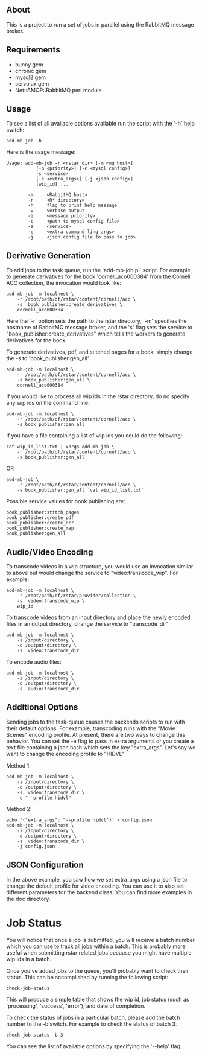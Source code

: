 ## About ##

This is a project to run a set of jobs in parallel using the RabbitMQ message broker.

## Requirements ##

- bunny gem
- chronic gem
- mysql2 gem
- servolux gem
- Net::AMQP::RabbitMQ perl module

## Usage ##

To see a list of all available options available run the script with the '-h' help switch:

    add-mb-job -h

Here is the usage message:

    Usage: add-mb-job -r <rstar dir> [-m <mq host>]
               [-p <priority>] [-c <mysql config>]
               -s <service>
               [-e <extra_args>] [-j <json config>]
               [wip_id] ...
    
            -m     <RabbitMQ host>
            -r     <R* directory>
            -h     flag to print help message
            -v     verbose output
            -i     <message priority>
            -c     <path to mysql config file>
            -s     <service>
            -e     <extra command ling args>
            -j     <json config file to pass to job>

## Derivative Generation ##

To add jobs to the task queue, run the 'add-mb-job.pl' script.  For example, to generate derivatives for the book 'cornell_aco000384' from the Cornell ACO collection, the invocation would look like:

    add-mb-job -m localhost \
        -r /root/path/of/rstar/content/cornell/aco \
        -s  book_publisher:create_derivatives \
        cornell_aco000384

Here the '-r' option sets the path to the rstar directory, '-m' specifies the hostname of RabbitMQ message broker, and the 's' flag sets the service to "book_publisher:create_derivatives" which tells the workers to generate derivatives for the book.

To generate derivatives, pdf, and stitched pages for a book, simply change the -s to 'book_publisher:gen_all'

    add-mb-job -m localhost \
        -r /root/path/of/rstar/content/cornell/aco \
        -s book_publisher:gen_all \
        cornell_aco000384

If you would like to process all wip ids in the rstar directory, do no specify any wip ids on the command line.

    add-mb-job -m localhost \
        -r /root/path/of/rstar/content/cornell/aco \
        -s book_publisher:gen_all

If you have a file containing a list of wip ids you could do the following:

    cat wip_id_list.txt | xargs add-mb-job \
        -r /root/path/of/rstar/content/cornell/aco \
        -s book_publisher:gen_all

OR

    add-mb-job \
        -r /root/path/of/rstar/content/cornell/aco \
        -s book_publisher:gen_all `cat wip_id_list.txt`

Possible service values for book publishing are:

    book_publisher:stitch_pages
    book_publisher:create_pdf
    book_publisher:create_ocr
    book_publisher:create_map
    book_publisher:gen_all

## Audio/Video Encoding ##

To transcode videos in a wip structure, you would use an invocation similar to above but would change the service to "video:transcode_wip".  For example:

    add-mb-job -m localhost \
        -r /root/path/of/rstar/provider/collection \
        -s  video:transcode_wip \
        wip_id

To transcode videos from an input directory and place the newly encoded files in an output directory, change the service to "transcode_dir"

    add-mb-job -m localhost \
        -i /input/directory \
        -o /output/directory \
        -s  video:transcode_dir

To encode audio files:

    add-mb-job -m localhost \
        -i /input/directory \
        -o /output/directory \
        -s  audio:transcode_dir

## Additional Options ##

Sending jobs to the task-queue causes the backends scripts to run with their default options.  For example, transcoding runs with the "Movie Scenes" encoding profile.  At present, there are two ways to change this behavior.  You can set the -e flag to pass in extra arguments or you create a text file containing a json hash which sets the key "extra_args".  Let's say we want to change the encoding profile to "HIDVL"

Method 1:

    add-mb-job -m localhost \
        -i /input/directory \
        -o /output/directory \
        -s  video:transcode_dir \
        -e "--profile hidvl"
 
Method 2:

    echo '{"extra_args": "--profile hidvl"}' > config.json
    add-mb-job -m localhost \
        -i /input/directory \
        -o /output/directory \
        -s  video:transcode_dir \
        -j config.json
 
## JSON Configuration ##

In the above example, you saw how we set extra_args using a json file to change the default profile for video encoding.  You can use it to also set different parameters for the backend class.  You can find more examples in the doc directory.

# Job Status ##

You will notice that once a job is submitted, you will receive a batch number which you can use to track all jobs within a batch.  This is probably more useful when submitting rstar related jobs because you might have multiple wip ids in a batch.

Once you've added jobs to the queue, you'll probably want to check their status.  This can be accomplished by running the following script:

    check-job-status

This will produce a simple table that shows the wip id, job status (such as 'processing', 'success', 'error'), and date of completion.

To check the status of jobs in a particular batch, please add the batch number to the -b switch.  For example to check the status of batch 3:

    check-job-status -b 3

You can see the list of available options by specifying the '--help' flag.

